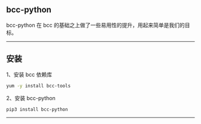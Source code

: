 ## bcc-python

bcc-python 在 bcc 的基础之上做了一些易用性的提升，用起来简单是我们的目标。

---

## 安装

1、安装 bcc 依赖库
```bash
yum -y install bcc-tools
```
2、安装 bcc-python 
```
pip3 install bcc-python
```

---

